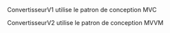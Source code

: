 ConvertisseurV1 utilise le patron de conception MVC

ConvertisseurV2 utilise le patron de conception MVVM
